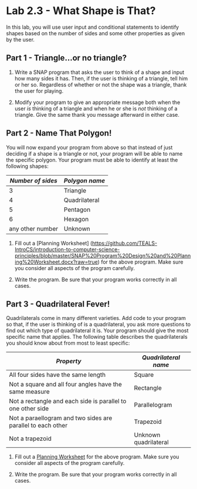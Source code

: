 <!--- REVISED -->
# Lab 2.3 - What Shape is That?
In this lab, you will use user input and conditional statements to identify shapes based on the number of sides and some other properties as given by the user.

## Part 1 - Triangle...or no triangle?

1.  Write a SNAP program that asks the user to think of a shape and input how many sides it has.  Then, if the user is thinking of a triangle, tell him or her so.  Regardless of whether or not the shape was a triangle, thank the user for playing.

2.  Modify your program to give an appropriate message both when the user _is_ thinking of a triangle and when he or she is _not_ thinking of a triangle.  Give the same thank you message afterward in either case.

## Part 2 - Name That Polygon!

You will now expand your program from above so that instead of just deciding if a shape is a triangle or not, your program will be able to name the specific polygon.  Your program must be able to identify at least the following shapes:  

| _Number of sides_ | _Polygon name_ |
| ----------------- | -------------- |
| 3                 | Triangle       |
| 4                 | Quadrilateral  |
| 5                 | Pentagon       |
| 6                 | Hexagon        |
| any other number  | Unknown        |

1.  Fill out a [Planning Worksheet] (https://github.com/TEALS-IntroCS/introduction-to-computer-science-principles/blob/master/SNAP%20Program%20Design%20and%20Planning%20Worksheet.docx?raw=true) for the above program.  Make sure you consider all aspects of the program carefully.

2.  Write the program.  Be sure that your program works correctly in all cases.

## Part 3 - Quadrilateral Fever!

Quadrilaterals come in many different varieties.  Add code to your program so that, if the user is thinking of is a quadrilateral, you ask more questions to find out which type of quadrilateral it is.  Your program should give the most specific name that applies.  The following table describes the quadrilaterals you should know about from most to least specific:

| _Property_                                                  | _Quadrilateral name_  |
| ----------------------------------------------------------- | --------------------- |
| All four sides have the same length                         | Square                |
| Not a square and all four angles have the same measure      | Rectangle             |
| Not a rectangle and each side is parallel to one other side | Parallelogram         |
| Not a paraellogram and two sides are parallel to each other | Trapezoid             |
| Not a trapezoid                                             | Unknown quadrilateral |

1.  Fill out a [Planning Worksheet](<SNAP Program Design and Planning Worksheet.docx>) for the above program.  Make sure you consider all aspects of the program carefully.

2.  Write the program.  Be sure that your program works correctly in all cases.
